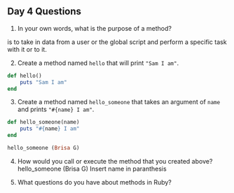 ## Day 4 Questions

1. In your own words, what is the purpose of a method?

is to take in data from a user or the global script and perform a specific task with it or to it.

2. Create a method named `hello` that will print `"Sam I am"`.

```ruby
def hello()
    puts "Sam I am"
end
```

3. Create a method named `hello_someone` that takes an argument of `name` and prints `"#{name} I am"`.

```ruby
def hello_someone(name)
    puts "#{name} I am"
end

hello_someone (Brisa G)
```
4. How would you call or execute the method that you created above?
hello_someone (Brisa G)  Insert name in paranthesis

5. What questions do you have about methods in Ruby?
